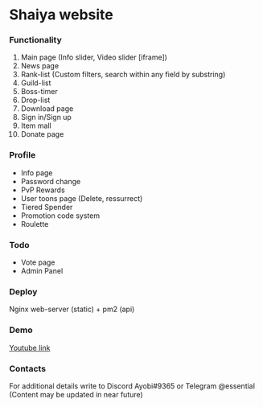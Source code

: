 # Shaiya website

### Functionality
1. Main page (Info slider, Video slider [iframe])
2. News page
3. Rank-list (Custom filters, search within any field by substring)
4. Guild-list
5. Boss-timer
6. Drop-list
7. Download page
8. Sign in/Sign up
9. Item mall
10. Donate page

### Profile
- Info page
- Password change
- PvP Rewards
- User toons page (Delete, ressurrect)
- Tiered Spender
- Promotion code system
- Roulette

### Todo
- Vote page
- Admin Panel

### Deploy
Nginx web-server (static) + pm2 (api)

### Demo
[Youtube link](https://www.youtube.com/watch?v=Mk5C8oKOzbs)

### Contacts 
For additional details write to Discord Ayobi#9365 or Telegram @essentiaI\
(Content may be updated in near future)
